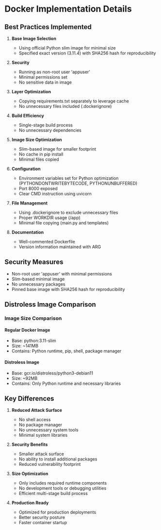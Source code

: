 # Docker Implementation Details

## Best Practices Implemented

1. **Base Image Selection**

   - Using official Python slim image for minimal size
   - Specified exact version (3.11.4) with SHA256 hash for reproducibility

2. **Security**

   - Running as non-root user 'appuser'
   - Minimal permissions set
   - No sensitive data in image

3. **Layer Optimization**

   - Copying requirements.txt separately to leverage cache
   - No unnecessary files included (.dockerignore)

4. **Build Efficiency**

   - Single-stage build process
   - No unnecessary dependencies

5. **Image Size Optimization**

   - Slim-based image for smaller footprint
   - No cache in pip install
   - Minimal files copied

6. **Configuration**

   - Environment variables set for Python optimization (PYTHONDONTWRITEBYTECODE, PYTHONUNBUFFERED)
   - Port 8000 exposed
   - Clear CMD instruction using uvicorn

7. **File Management**

   - Using .dockerignore to exclude unnecessary files
   - Proper WORKDIR usage (/app)
   - Minimal file copying (main.py and templates)

8. **Documentation**
   - Well-commented Dockerfile
   - Version information maintained with ARG

## Security Measures

- Non-root user 'appuser' with minimal permissions
- Slim-based minimal image
- No unnecessary packages
- Pinned base image with SHA256 hash for reproducibility

## Distroless Image Comparison

### Image Size Comparison

#### Regular Docker Image

- Base: python:3.11-slim
- Size: ~141MB
- Contains: Python runtime, pip, shell, package manager

#### Distroless Image

- Base: gcr.io/distroless/python3-debian11
- Size: ~92MB
- Contains: Only Python runtime and necessary libraries

## Key Differences

1. **Reduced Attack Surface**
   - No shell access
   - No package manager
   - No unnecessary system tools
   - Minimal system libraries

2. **Security Benefits**
   - Smaller attack surface
   - No ability to install additional packages
   - Reduced vulnerability footprint

3. **Size Optimization**
   - Only includes required runtime components
   - No development tools or debugging utilities
   - Efficient multi-stage build process

4. **Production Ready**
   - Optimized for production deployments
   - Better security posture
   - Faster container startup
